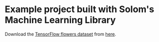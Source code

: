 # Example project built with Solom's Machine Learning Library

Download the [TensorFlow flowers dataset](https://www.tensorflow.org/tutorials/load_data/images) from [here](http://download.tensorflow.org/example_images/flower_photos.tgz).